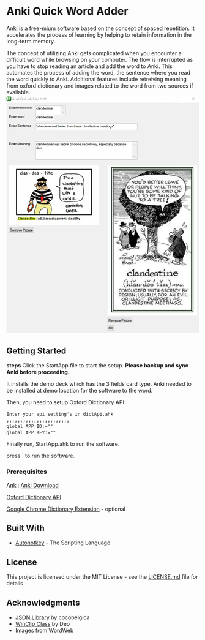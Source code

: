 
# Anki Quick Word Adder
Anki is a free-mium software based on the concept of spaced repetition. It accelerates the process of learning by helping to retain information in the long-term memory.

The concept of utilizing Anki gets complicated when you encounter a difficult word while browsing on your computer. The flow is interrupted as you have to stop reading an article and add the word to Anki. This automates the process of adding the word, the sentence where you read the word quickly to Anki.
Additional features include retreiving meaning from oxford dictionary and images related to the word from two sources if available.
![screenshot](https://raw.githubusercontent.com/1nsp1r3rnzt/Anki-Quick-Word-Adder/master/images/picture.png)


## Getting Started

**steps**
Click the StartApp file to start the setup. **Please backup and sync Anki before proceeding.**
 
It installs the demo deck which has the 3 fields card type. Anki needed to be installed at demo location for the software to the word.

Then, you need to setup Oxford Dictionary API

```
Enter your api setting's in dictApi.ahk
;;;;;;;;;;;;;;;;;;;;;;;
global APP_ID:=""
global APP_KEY:=""
```
Finally run, StartApp.ahk to run the software.

press <key>`</key> to run the software.


### Prerequisites

Anki: [Anki Download](https://apps.ankiweb.net) 

 [Oxford Dictionary API](https://developer.oxforddictionaries.com)

[Google Chrome Dictionary Extension](https://chrome.google.com/webstore/detail/google-dictionary-by-goog/mgijmajocgfcbeboacabfgobmjgjcoja?hl=en) - optional



## Built With

* [Autohotkey](http://http://www.autohotkey.com) - The Scripting Language

## License

This project is licensed under the MIT License - see the [LICENSE.md](LICENSE.md) file for details

## Acknowledgments

*  [JSON Library](https://github.com/cocobelgica/AutoHotkey-JSON) by cocobelgica
* [WinClip Class](https://autohotkey.com/board/topic/74670-class-winclip-direct-clipboard-manipulations/) by Deo
* Images from WordWeb

